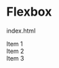 # Flexbox
index.html
<!DOCTYPE html>
<html lang="en">
<head>
    <meta charset="UTF-8">
    <meta name="viewport" content="width=device-width, initial-scale=1.0">
    <css2?family=Roboto:wght@100;400;700&
    display=swap"  
    rel="stylesheet"
    />
    <title>Flexbox</title>
</head>
<body>
    <div clas="container">
   <div class="item item-1">Item 1</div>
   <div class="item item-2">Item 2</div>
   <div class="item item-3">Item 3</div>
    </div>
</body>
</html>
